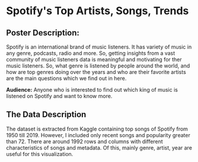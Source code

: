 # Spotify's Top Artists, Songs, Trends

## Poster Description:

Spotify is an international brand of music listeners. It has variety of music in any genre, podcasts, radio and more. So, getting insights
from a vast community of music listeners data is meaningful and motivating for ther music listeners. So, what genre is listened by people
around the world, and how are top genres doing over the years and who are their favorite artists are the main questions which we find out in here.

**Audience:** Anyone who is interested to find out which king of music is listened on Spotify and want to know more.

## The Data Description
The dataset is extracted from
Kaggle containing top songs
of Spotify from 1950 till 2019.
However, I included only recent
songs and popularity greater
than 72. There are around 1992
rows and columns with
different characteristics of
songs and metadata. Of this,
mainly genre, artist, year are
useful for this visualization.
